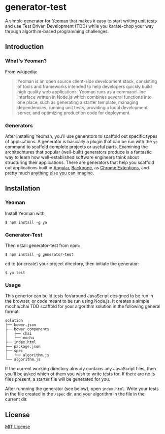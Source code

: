 # generator-test

A simple generator for [Yeoman](http://yeoman.io) that makes it easy to start writing [unit tests](http://en.wikipedia.org/wiki/Unit_testing) and use Test Driven Development (TDD) while you karate-chop your way through algorthim-based programming challenges.


## Introduction

### What's Yeoman?

From wikipedia:
> Yeoman is an open source client-side development stack, consisting of tools and frameworks intended to help developers quickly build high quality web applications. Yeoman runs as a command-line interface written in Node.js which combines several functions into one place, such as generating a starter template, managing dependencies, running unit tests, providing a local development server, and optimizing production code for deployment.

### Generators

After installing Yeoman, you'll use generators to scaffold out specific types of applications. A generator is basically a plugin that can be run with the `yo` command to scaffold complete projects or useful parts. Examining the architechtures that popular (well-built) generators produce is a fantastic way to learn how well-established software engineers think about structuring their applications. There are generators that help you scaffold out applications built in [Angular](https://github.com/DaftMonk/generator-angular-fullstack), [Backbone](https://github.com/yeoman/generator-backbone), as [Chrome Extentions](https://github.com/yeoman/generator-chrome-extension), and pretty much [anything else you can imagine](http://yeoman.io/generators/).

## Installation

### Yeoman


Install Yeoman with,

```
$ npm install -g yo
```

### Generator-Test


Then nstall generator-test from npm:

```
$ npm install -g generator-test
```

cd to (or create) your project directory, then initiate the generator:

```
$ yo test
```

### Usage

This genertor can build tests for/around JavaScript designed to be run in the browser, or code meant to be run using Node.js. It creates a simple mocha/chai TDD scaffold for your algorithm solution in the following general format:

```
solution
├── bower.json
├── bower_components
│   ├── chai
│   └── mocha
├── index.html
├── package.json
├── spec
│   └── algorithm.js
└── algorithm.js
```

If the current working directory already contains any JavaScript files, then you'll be asked which of them you wish to write tests for. If there are no js files present, a starter file will be generated for you.

After runnning the generator (see below), open `index.html`. Write your tests in the file created in the `/spec` dir, and your algorithm in the file in the current dir.


## License

[MIT License](http://en.wikipedia.org/wiki/MIT_License)
